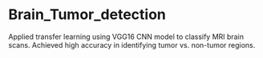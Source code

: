 # Brain_Tumor_detection
Applied transfer learning using VGG16 CNN model to classify MRI brain scans. Achieved high accuracy in identifying tumor vs. non-tumor regions.
